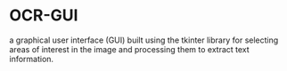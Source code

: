 # OCR-GUI
a graphical user interface (GUI) built using the tkinter library for selecting areas of interest in the image and processing them to extract text information.
